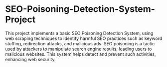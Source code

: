 # SEO-Poisoning-Detection-System-Project

This project implements a basic SEO Poisoning Detection System, using web scraping techniques to identify harmful SEO practices such as keyword stuffing, redirection attacks, and malicious ads. SEO poisoning is a tactic used by attackers to manipulate search engine results, leading users to malicious websites. This system helps detect and prevent such activities, enhancing web security.
